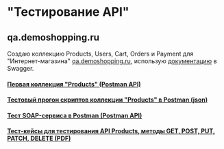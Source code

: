 # "Тестирование API"
## qa.demoshopping.ru
Создаю коллекцию Products, Users, Cart, Orders и Payment для "Интернет-магазина" <a href="https://qa.demoshopping.ru/">qa.demoshopping.ru</a>, использую <a href="https://qa.demoshopping.ru/api-docs/">документацию</a> в Swagger. 
#### [Первая коллекция "Products" (Postman API)](https://www.postman.com/nosovertka/workspace/qa-demoshopping-stan-tokarev/collection/40891723-f58958dc-7d08-42f1-a850-9cb0ad5205cf?action=share&creator=40891723&active-environment=40891723-98aef70a-e96a-4a0f-9fa3-aaec06181669)

#### [Тестовый прогон скриптов коллекции "Products" в Postman (json)](https://github.com/StanTokarev/api/blob/main/Stan%20Tokarev%20Test%20Run%20for%20Scripts%20in%20Products.json)

#### [Тест SOAP-сервиса в Postman (Postman API)](https://www.postman.com/nosovertka/workspace/qa-demoshopping-stan-tokarev/collection/40891723-a3e2e368-599d-4d8b-82db-29d974bb54fc?action=share&creator=40891723&active-environment=40891723-98aef70a-e96a-4a0f-9fa3-aaec06181669)

#### [Тест-кейсы для тестирования API Products, методы GET, POST, PUT, PATCH, DELETE (PDF)](https://github.com/StanTokarev/api/blob/main/Stan%20Tokarev%20Test%20Cases%20for%20testing%20API%20Products.pdf)
